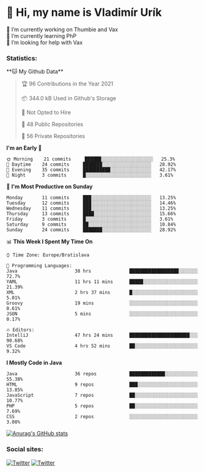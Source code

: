 <h1> 👋 Hi, my name is Vladimír Urík</h1>
<p>
 🔭 I’m currently working on Thumbie and Vax<br>
 🌱 I’m currently learning PhP<br>
 🤔 I’m looking for help with Vax<br>
</p>
<h3>Statistics:</h3>
<!--START_SECTION:waka-->
**🐱 My Github Data** 

> 🏆 96 Contributions in the Year 2021
 > 
> 📦 344.0 kB Used in Github's Storage 
 > 
> 🚫 Not Opted to Hire
 > 
> 📜 48 Public Repositories 
 > 
> 🔑 56 Private Repositories  
 > 
**I'm an Early 🐤** 

```text
🌞 Morning    21 commits     ██████░░░░░░░░░░░░░░░░░░░   25.3% 
🌆 Daytime    24 commits     ███████░░░░░░░░░░░░░░░░░░   28.92% 
🌃 Evening    35 commits     ██████████░░░░░░░░░░░░░░░   42.17% 
🌙 Night      3 commits      █░░░░░░░░░░░░░░░░░░░░░░░░   3.61%

```
📅 **I'm Most Productive on Sunday** 

```text
Monday       11 commits     ███░░░░░░░░░░░░░░░░░░░░░░   13.25% 
Tuesday      12 commits     ███░░░░░░░░░░░░░░░░░░░░░░   14.46% 
Wednesday    11 commits     ███░░░░░░░░░░░░░░░░░░░░░░   13.25% 
Thursday     13 commits     ████░░░░░░░░░░░░░░░░░░░░░   15.66% 
Friday       3 commits      █░░░░░░░░░░░░░░░░░░░░░░░░   3.61% 
Saturday     9 commits      ██░░░░░░░░░░░░░░░░░░░░░░░   10.84% 
Sunday       24 commits     ███████░░░░░░░░░░░░░░░░░░   28.92%

```


📊 **This Week I Spent My Time On** 

```text
⌚︎ Time Zone: Europe/Bratislava

💬 Programming Languages: 
Java                     38 hrs              ██████████████████░░░░░░░   72.7% 
YAML                     11 hrs 11 mins      █████░░░░░░░░░░░░░░░░░░░░   21.39% 
XML                      2 hrs 37 mins       █░░░░░░░░░░░░░░░░░░░░░░░░   5.01% 
Groovy                   19 mins             ░░░░░░░░░░░░░░░░░░░░░░░░░   0.61% 
JSON                     5 mins              ░░░░░░░░░░░░░░░░░░░░░░░░░   0.17%

🔥 Editors: 
IntelliJ                 47 hrs 24 mins      ██████████████████████░░░   90.68% 
VS Code                  4 hrs 52 mins       ██░░░░░░░░░░░░░░░░░░░░░░░   9.32%

```

**I Mostly Code in Java** 

```text
Java                     36 repos            █████████████░░░░░░░░░░░░   55.38% 
HTML                     9 repos             ███░░░░░░░░░░░░░░░░░░░░░░   13.85% 
JavaScript               7 repos             ██░░░░░░░░░░░░░░░░░░░░░░░   10.77% 
PHP                      5 repos             ██░░░░░░░░░░░░░░░░░░░░░░░   7.69% 
CSS                      2 repos             ░░░░░░░░░░░░░░░░░░░░░░░░░   3.08%

```



<!--END_SECTION:waka-->

[![Anurag's GitHub stats](https://github-readme-stats.vercel.app/api?username=vladimir-urik)](https://github.com/anuraghazra/github-readme-stats)

<h3>Social sites:</h3>
<p><a href="https://twitter.com/GGGEDR" target="_blank"><img alt="Twitter" src="https://img.shields.io/badge/twitter-%231DA1F2.svg?&style=for-the-badge&logo=twitter&logoColor=white" /></a> <a href="https://www.reddit.com/user/GGGEDR" target="_blank"><img alt="Twitter" src="https://img.shields.io/badge/reddit-%23FE6262.svg?&style=for-the-badge&logo=reddit&logoColor=white" /></a>
</p>
